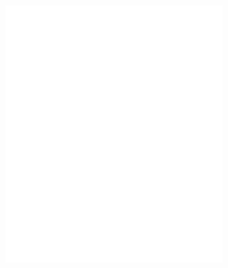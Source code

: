 
<!--

### Hello World 🌍
-->

<div align="center">
	<br>
	<a href="#">
		<img src="fourInRow.svg" width="800" height="600">
	</a>
	<br>
</div>

<!--
**okasi/okasi** is a ✨ _special_ ✨ repository because its `README.md` (this file) appears on your GitHub profile.

Here are some ideas to get you started:

- 🔭 I’m currently working on ...
- 🌱 I’m currently learning ...
- 👯 I’m looking to collaborate on ...
- 🤔 I’m looking for help with ...
- 💬 Ask me about ...
- 📫 How to reach me: ...
- 😄 Pronouns: ...
- ⚡ Fun fact: ...
-->
